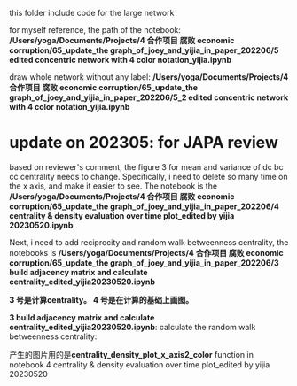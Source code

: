 this folder include code for the large network


for myself reference, the path of the notebook:
**/Users/yoga/Documents/Projects/4 合作项目 腐败 economic corruption/65_update_the graph_of_joey_and_yijia_in_paper_202206/5 edited concentric network with 4 color notation_yijia.ipynb**

draw whole network without any label: **/Users/yoga/Documents/Projects/4 合作项目 腐败 economic corruption/65_update_the graph_of_joey_and_yijia_in_paper_202206/5_2 edited concentric network with 4 color notation_yijia.ipynb**

update on 202305: for JAPA review
== 

based on reviewer's comment, the figure 3 for mean and variance of dc bc cc centrality needs to change. Specifically, i need to delete so many time on the x axis, and make it easier to see.  The notebook is the **/Users/yoga/Documents/Projects/4 合作项目 腐败 economic corruption/65_update_the graph_of_joey_and_yijia_in_paper_202206/4 centrality & density evaluation over time plot_edited by yijia 20230520.ipynb**

Next, i need to add reciprocity and random walk betweenness centrality, the notebooks is  **/Users/yoga/Documents/Projects/4 合作项目 腐败 economic corruption/65_update_the graph_of_joey_and_yijia_in_paper_202206/3 build adjacency matrix and calculate centrality_edited_yijia20230520.ipynb**

**3 号是计算centrality。
4 号是在计算的基础上画图。**

**3 build adjacency matrix and calculate centrality_edited_yijia20230520.ipynb**: calculate the random walk betweenness centrality: 

产生的图片用的是**centrality_density_plot_x_axis2_color** function in notebook 4 centrality & density evaluation over time plot_edited by yijia 20230520







